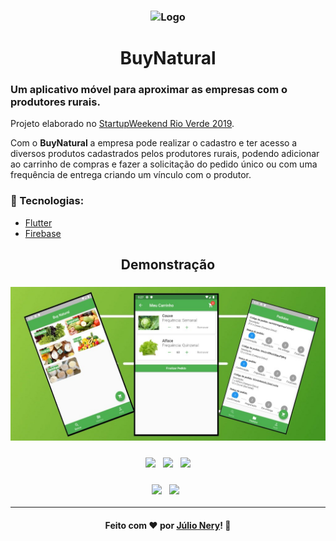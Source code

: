 

<h3 align="center">
    <img alt="Logo" title="#logo" width="150px" src="https://github.com/julionery/flutter-firebase-buy-natural/blob/master/icons/harvest.png?raw=true">
</h3>

<h1 align="center">BuyNatural</h1>

### Um aplicativo móvel para aproximar as empresas com o produtores rurais.
Projeto elaborado no [StartupWeekend Rio Verde 2019](https://raw.githubusercontent.com/julionery/flutter-firebase-buy-natural/master/images/certificate.jpg "Certificado de participação").

Com o **BuyNatural** a empresa pode realizar o cadastro e ter acesso a diversos produtos cadastrados pelos produtores rurais, podendo adicionar ao carrinho de compras e fazer a solicitação do pedido único ou com uma frequência de entrega criando um vínculo com o produtor.

### :rocket: Tecnologias:
- [Flutter](https://flutter.dev/ "Flutter")
- [Firebase](https://firebase.google.com/ "Firebase")


<h2 align="center">Demonstração</h2>

<h3 align="center">
    <img src="https://github.com/JulioNery/BuyNatural/blob/master/images/app/buynaturalhome.jpg?raw=true">
</h3>

<h3 align="center">
    <img width="250px" src="https://github.com/julionery/flutter-firebase-buy-natural/blob/master/images/app/buynatural1.PNG?raw=true">&nbsp;&nbsp;  
    <img width="250px" src="https://github.com/julionery/flutter-firebase-buy-natural/blob/master/images/app/buynatural2.PNG?raw=true">&nbsp;&nbsp;
    <img width="250px" src="https://github.com/julionery/flutter-firebase-buy-natural/blob/master/images/app/buynatural3.PNG?raw=true">
</h3>


<h3 align="center">
    <img width="250px" src="https://github.com/julionery/flutter-firebase-buy-natural/blob/master/images/app/buynatural5.PNG?raw=true">&nbsp;&nbsp;  
    <img width="250px" src="https://github.com/julionery/flutter-firebase-buy-natural/blob/master/images/app/buynatural4.PNG?raw=true">&nbsp;&nbsp;
</h3>

---

<h4 align="center">
    Feito com ❤ por <a href="https://www.linkedin.com/in/julio-nery/" target="_blank">Júlio Nery</a>!
    <g-emoji class="g-emoji" alias="wave" fallback-src="https://github.githubassets.com/images/icons/emoji/unicode/1f44b.png">👋</g-emoji>
</h4>
